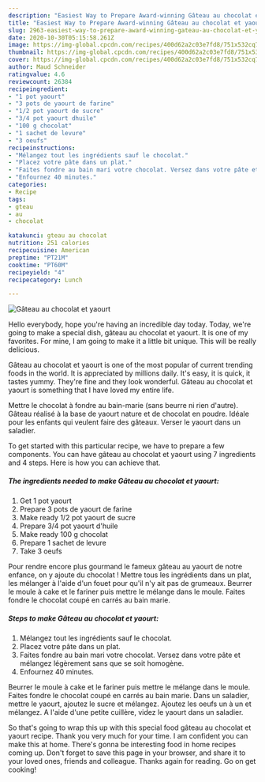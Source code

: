 ```yaml
---
description: "Easiest Way to Prepare Award-winning Gâteau au chocolat et yaourt"
title: "Easiest Way to Prepare Award-winning Gâteau au chocolat et yaourt"
slug: 2963-easiest-way-to-prepare-award-winning-gateau-au-chocolat-et-yaourt
date: 2020-10-30T05:15:58.261Z
image: https://img-global.cpcdn.com/recipes/400d62a2c03e7fd8/751x532cq70/gateau-au-chocolat-et-yaourt-photo-principale-de-la-recette.jpg
thumbnail: https://img-global.cpcdn.com/recipes/400d62a2c03e7fd8/751x532cq70/gateau-au-chocolat-et-yaourt-photo-principale-de-la-recette.jpg
cover: https://img-global.cpcdn.com/recipes/400d62a2c03e7fd8/751x532cq70/gateau-au-chocolat-et-yaourt-photo-principale-de-la-recette.jpg
author: Maud Schneider
ratingvalue: 4.6
reviewcount: 26384
recipeingredient:
- "1 pot yaourt"
- "3 pots de yaourt de farine"
- "1/2 pot yaourt de sucre"
- "3/4 pot yaourt dhuile"
- "100 g chocolat"
- "1 sachet de levure"
- "3 oeufs"
recipeinstructions:
- "Mélangez tout les ingrédients sauf le chocolat."
- "Placez votre pâte dans un plat."
- "Faites fondre au bain mari votre chocolat. Versez dans votre pâte et mélangez légèrement sans que se soit homogène."
- "Enfournez 40 minutes."
categories:
- Recipe
tags:
- gteau
- au
- chocolat

katakunci: gteau au chocolat 
nutrition: 251 calories
recipecuisine: American
preptime: "PT21M"
cooktime: "PT60M"
recipeyield: "4"
recipecategory: Lunch

---
```



![Gâteau au chocolat et yaourt](https://img-global.cpcdn.com/recipes/400d62a2c03e7fd8/751x532cq70/gateau-au-chocolat-et-yaourt-photo-principale-de-la-recette.jpg)

Hello everybody, hope you're having an incredible day today. Today, we're going to make a special dish, gâteau au chocolat et yaourt. It is one of my favorites. For mine, I am going to make it a little bit unique. This will be really delicious.

Gâteau au chocolat et yaourt is one of the most popular of current trending foods in the world. It is appreciated by millions daily. It's easy, it is quick, it tastes yummy. They're fine and they look wonderful. Gâteau au chocolat et yaourt is something that I have loved my entire life.

Mettre le chocolat à fondre au bain-marie (sans beurre ni rien d&#39;autre). Gâteau réalisé à la base de yaourt nature et de chocolat en poudre. Idéale pour les enfants qui veulent faire des gâteaux. Verser le yaourt dans un saladier.


To get started with this particular recipe, we have to prepare a few components. You can have gâteau au chocolat et yaourt using 7 ingredients and 4 steps. Here is how you can achieve that.

<!--inarticleads1-->

##### The ingredients needed to make Gâteau au chocolat et yaourt:

1. Get 1 pot yaourt
1. Prepare 3 pots de yaourt de farine
1. Make ready 1/2 pot yaourt de sucre
1. Prepare 3/4 pot yaourt d&#39;huile
1. Make ready 100 g chocolat
1. Prepare 1 sachet de levure
1. Take 3 oeufs


Pour rendre encore plus gourmand le fameux gâteau au yaourt de notre enfance, on y ajoute du chocolat ! Mettre tous les ingrédients dans un plat, les mélanger à l&#39;aide d&#39;un fouet pour qu&#39;il n&#39;y ait pas de grumeaux. Beurrer le moule à cake et le fariner puis mettre le mélange dans le moule. Faites fondre le chocolat coupé en carrés au bain marie. 

<!--inarticleads2-->

##### Steps to make Gâteau au chocolat et yaourt:

1. Mélangez tout les ingrédients sauf le chocolat.
1. Placez votre pâte dans un plat.
1. Faites fondre au bain mari votre chocolat. Versez dans votre pâte et mélangez légèrement sans que se soit homogène.
1. Enfournez 40 minutes.


Beurrer le moule à cake et le fariner puis mettre le mélange dans le moule. Faites fondre le chocolat coupé en carrés au bain marie. Dans un saladier, mettre le yaourt, ajoutez le sucre et mélangez. Ajoutez les oeufs un à un et mélangez. A l&#39;aide d&#39;une petite cuillère, videz le yaourt dans un saladier. 

So that's going to wrap this up with this special food gâteau au chocolat et yaourt recipe. Thank you very much for your time. I am confident you can make this at home. There's gonna be interesting food in home recipes coming up. Don't forget to save this page in your browser, and share it to your loved ones, friends and colleague. Thanks again for reading. Go on get cooking!
